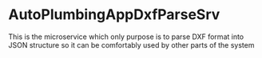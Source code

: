 # AutoPlumbingAppDxfParseSrv

This is the microservice which only purpose is to parse DXF format into JSON structure so it can be comfortably used by other parts of the system

